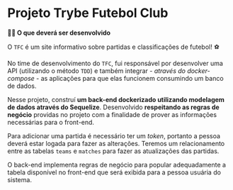 # Projeto Trybe Futebol Club

<summary><strong>👨‍💻 O que deverá ser desenvolvido</strong><br />

  O `TFC` é um site informativo sobre partidas e classificações de futebol! ⚽️

  No time de desenvolvimento do `TFC`, fui responsável por desenvolver uma API (utilizando o método `TDD`) e também integrar *- através do docker-compose -* as aplicações para que elas funcionem consumindo um banco de dados.

  Nesse projeto, construí **um back-end dockerizado utilizando modelagem de dados através do Sequelize**. Desenvolvido **respeitando as regras de negócio** providas no projeto com a finalidade de prover as informações necessárias para o front-end.

  Para adicionar uma partida é necessário ter um _token_, portanto a pessoa deverá estar logada para fazer as alterações. Teremos um relacionamento entre as tabelas `teams` e `matches` para fazer as atualizações das partidas.

  O back-end implementa regras de negócio para popular adequadamente a tabela disponível no front-end que será exibida para a pessoa usuária do sistema.

